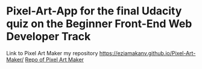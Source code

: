 # Pixel-Art-App for the final Udacity quiz on the Beginner Front-End Web Developer Track
Link to Pixel Art Maker my repository https://eziamakanv.github.io/Pixel-Art-Maker/
<a href = 'https://eziamakanv.github.io/Pixel-Art-Maker/'>Repo of Pixel Art Maker</a>